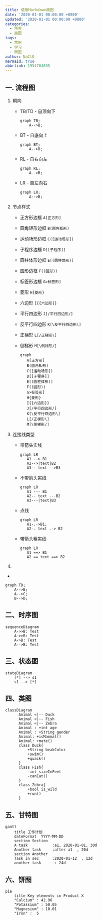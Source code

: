 ```yaml
---
title: 使用Markdown画图
date: '2020-01-01 00:00:00 +0800'
updated: '2020-01-01 00:00:00 +0800'
categories:
  - 博客
  - 画图
tags:
  - 常用
  - 学习
  - 画图
author: NaClO
mermaid: true
abbrlink: 1954704895
---
```


## 一. 流程图

1. 朝向

   - TB/TD - 自顶向下

     ````mermaid
     graph TB;
         A-->B;
     ````

   - BT - 自底向上

     ````mermaid
     graph BT;
         A-->B;
     ````

     

   - RL - 自右向左

     ````mermaid
     graph RL;
         A-->B;
     ````

   - LR - 自左向右

     ````mermaid
     graph LR;
         A-->B;
     ````

2. 节点样式

   - 正方形边框 `A[正方形]`

   - 圆角矩形边框 `B(圆角矩形)`

   - 运动场形边框 `C([运动场形])`

   - 子程序边框 `D[[子程序]]`

   - 圆柱体形边框 `E[(圆柱体形)]`

   - 圆形边框 `F((圆形))`

   - 标签形边框 `G>标签形]`

   - 菱形 `H{菱形}`

   - 六边形 `I{{六边形}}`

   - 平行四边形 `J[/平行四边形/]  `

   - 反平行四边形 `K[\反平行四边形\]`

   - 正梯形 `L[/正梯形\] `

   - 倒梯形 `M[\倒梯形/]`

     ````mermaid
     graph 
     	A[正方形]
     	B(圆角矩形)
     	C([运动场形])
     	D[[子程序]]
     	E[(圆柱体形)]
     	F((圆形))
     	G>标签形]
     	H{菱形}
     	I{{六边形}}
     	J[/平行四边形/]
     	K[\反平行四边形\]
     	L[/正梯形\]
     	M[\倒梯形/]
     ````

3. 连接线类型

   - 带箭头实线

     ````mermaid
     graph LR
     	A1 --> B1
     	A2-->|text|B2
     	A3-- text -->B3
     ````

   - 不带箭头实线

     ````mermaid
     graph LR
     	A1 --- B1
     	A2-- text ---B2
     	A3---|text|B3
     ````

     

   - 点线

     ````mermaid
     graph LR
     	A1-.->B1;
     	A2-. text .-> B2
     ````

     

   - 带箭头粗实线

     ````mermaid
     graph LR
     	A1 ==> B1
     	A2 == text ==> B2
     ````

     

4. 

- 

```mermaid
graph TD;
    A-->B;
    A-->C;
    B-->D;
```

## 二、时序图

```mermaid
sequenceDiagram
    A->>B: Test
    A->>B: Test
    A->B: Test
    A-->B: Test
```

## 三、状态图

````mermaid
stateDiagram
    [*] --> s1
    s1 --> [*]
````

## 四、类图

`````mermaid
classDiagram
      Animal <|-- Duck
      Animal <|-- Fish
      Animal <|-- Zebra
      Animal : +int age
      Animal : +String gender
      Animal: +isMammal()
      Animal: +mate()
      class Duck{
          +String beakColor
          +swim()
          +quack()
      }
      class Fish{
          -int sizeInFeet
          -canEat()
      }
      class Zebra{
          +bool is_wild
          +run()
      }
`````



## 五、甘特图

````mermaid
gantt
    title 工作计划
    dateFormat  YYYY-MM-DD
    section Section
    A task           :a1, 2020-01-01, 30d
    Another task     :after a1  , 20d
    section Another
    Task in sec      :2020-01-12  , 12d
    another task      : 24d
````



## 六、饼图

````mermaid
pie
    title Key elements in Product X
    "Calcium" : 42.96
    "Potassium" : 50.05
    "Magnesium" : 10.01
    "Iron" :  5
````

